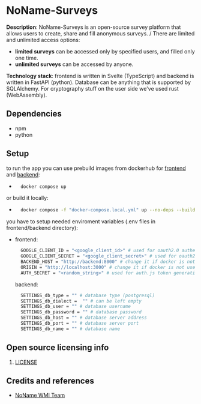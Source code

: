 # NoName-Surveys

**Description**:  NoName-Surveys is an open-source survey platform that allows users to create, share and fill anonymous surveys. /
There are limited and unlimited access options:
- **limited surveys** can be accessed only by specified users, and filled only one time.
- **unlimited surveys** can be accessed by anyone.

**Technology stack**: frontend is written in Svelte (TypeScript) and backend is written in FastAPI (python). Database can be anything that is supported by SQLAlchemy. For cryptography stuff on the user side we've used rust (WebAssembly).

## Dependencies
- npm
- python

## Setup
to run the app you can use prebuild images from dockerhub for [frontend]() and [backend]():
- ```sh
    docker compose up
    ```

or build it locally:
- ```sh
    docker compose -f "docker-compose.local.yml" up --no-deps --build
  ```
you have to setup needed enviroment variables (.env files in frontend/backend directory):
- frontend:
  ```sh
    GOOGLE_CLIENT_ID = "<google_client_id>" # used for oauth2.0 authentication
    GOOGLE_CLIENT_SECRET = "<google_client_secret>" # used for oauth2.0 authentication
    BACKEND_HOST = "http://backend:8000" # change it if docker is not used
    ORIGIN = "http://localhost:3000" # change it if docker is not used
    AUTH_SECRET = "<random_string>" # used for auth.js token generation
  ```
  backend:
  ```sh
    SETTINGS_db_type = "" # database type (postgresql)
    SETTINGS_db_dialect =  "" # can be left empty
    SETTINGS_db_user = "" # database username
    SETTINGS_db_password = "" # database password
    SETTINGS_db_host = "" # database server address
    SETTINGS_db_port = "" # database server port
    SETTINGS_db_name = "" # database name
  ```

## Open source licensing info
1. [LICENSE](LICENSE)

## Credits and references
- [NoName WMI Team](https://git.wmi.amu.edu.pl/s452628/NoName1.0)
